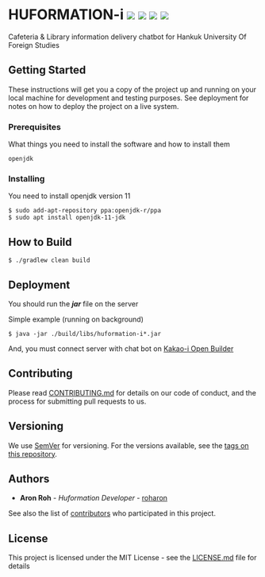 
# HUFORMATION-i  ![](https://img.shields.io/static/v1?label=version&message=v0.1&color=orange) ![](https://img.shields.io/static/v1?label=Framework&message=spring-boot&color=blue) ![](https://img.shields.io/static/v1?label=author&message=Aron-Roh&color=yellow) ![](https://github.com/roharon/huformation-i/workflows/build-test/badge.svg)

Cafeteria & Library information delivery chatbot for Hankuk University Of Foreign Studies

## Getting Started

These instructions will get you a copy of the project up and running on your local machine for development and testing purposes. See deployment for notes on how to deploy the project on a live system.

### Prerequisites

What things you need to install the software and how to install them

```
openjdk
```

### Installing

You  need to install openjdk version 11

```
$ sudo add-apt-repository ppa:openjdk-r/ppa
$ sudo apt install openjdk-11-jdk
```

## How to Build

```
$ ./gradlew clean build
```

## Deployment

You should run the ***jar*** file on the server

Simple example (running on background)
```
$ java -jar ./build/libs/huformation-i*.jar
```

And, you must connect server with chat bot on [Kakao-i Open Builder](https://i.kakao.com/openbuilder)


## Contributing

Please read [CONTRIBUTING.md](https://gist.github.com/PurpleBooth/b24679402957c63ec426) for details on our code of conduct, and the process for submitting pull requests to us.

## Versioning

We use [SemVer](http://semver.org/) for versioning. For the versions available, see the [tags on this repository](https://github.com/roharon/huformation-i/tags). 

## Authors

* **Aron Roh** - *Huformation Developer* - [roharon](https://github.com/roharon)

See also the list of [contributors](https://github.com/roharon/huformation-i/contributors) who participated in this project.

## License

This project is licensed under the MIT License - see the [LICENSE.md](LICENSE.md) file for details